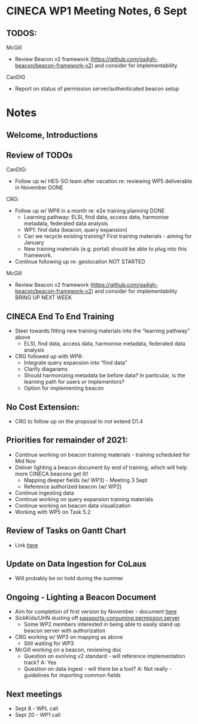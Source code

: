 # CINECA WP1 Meeting Notes, 6 Sept

## TODOS:

McGill

- Review Beacon v2 framework (https://github.com/ga4gh-beacon/beacon-framework-v2) and consider for implementability

CanDIG

- Report on status of permission server/authenticated beacon setup

# Notes

## Welcome, Introductions

## Review of TODOs

CanDIG:
- Follow up w/ HES-SO team after vacation re: reviewing WP5 deliverable in November DONE

CRG:
- Follow up w/ WP6 in a month re: e2e training planning DONE
    - Learning pathway: ELSI, find data, access data, harmonise metadata, federated data analysis
    - WP1: find data (beacon, query expansion)
    - Can we recycle existing training?  First training materials - aiming for January
    - New training materials (e.g. portal) should be able to plug into this framework.
- Continue following up re: geolocation NOT STARTED

McGill
- Review Beacon v2 framework (https://github.com/ga4gh-beacon/beacon-framework-v2) and consider for implementability BRING UP NEXT WEEK

## CINECA End To End Training

- Steer towards fitting new training materials into the “learning pathway” above
    - ELSI, find data, access data, harmonise metadata, federated data analysis
- CRG followed up with WP6:
    - Integrate query expansion into “find data”
    - Clarify diagarams
    - Should harmonizing metadata be before data?  In particular, is the learning path for users or implementors?
    - Option for implementing beacon

## No Cost Extension:

- CRG to follow up on the proposal to *not* extend D1.4

## Priorities for remainder of 2021:

- Continue working on beacon training materials - training scheduled for Mid Nov
- Deliver lighting a beacon document by end of training, which will help more CINECA beacons get lit!
    - Mapping deeper fields (w/ WP3) - Meeting 3 Sept
    - Reference authorized beacon (w/ WP2)
- Continue ingesting data
- Continue working on query expansion training materials
- Continue working on beacon data visualization
- Working with WP5 on Task 5.2 

## Review of Tasks on Gantt Chart

- Link [here](https://docs.google.com/spreadsheets/d/1dyPduywYRy_WR52vjDneHRPyq_JdRArngFeReQktnsY/edit?usp=sharing)

## Update on Data Ingestion for CoLaus

- Will probably be on hold during the summer

## Ongoing - Lighting a Beacon Document

- Aim for completion of first version by November - document [here](https://docs.google.com/document/d/1nnZac4z6FiiiHSW5GXyMd-yOydqLU6aXEsEZ0ikz5nA/edit?usp=sharing)
- SickKids/UHN dusting off [passports-consuming permission server](https://github.com/CINECA-project/wp1-ga4gh-passports-opa)
    - Some WP2 members interested in being able to easily stand up beacon server with authorization
- CRG working w/ WP3 on mapping as above
    - Still waiting for WP3
- McGill working on a beacon, reviewing doc
    - Question on evolving v2 standard - will reference implementation track?  A: Yes
    - Question on data ingest - will there be a tool?  A: Not really - guidelines for importing common fields

## Next meetings

- Sept 8 - WPL call
- Sept 20 - WP1 call
